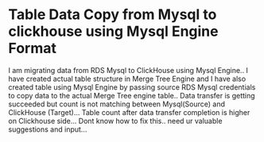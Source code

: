 
# Table Data Copy from Mysql to clickhouse using Mysql Engine Format

I am migrating data from RDS Mysql to ClickHouse using Mysql Engine.. I have created actual table structure in Merge Tree Engine and I have also created table using Mysql Engine by passing source RDS Mysql credentials to copy data to the actual Merge Tree engine table.. Data transfer is getting succeeded but count is not matching between Mysql(Source) and ClickHouse (Target)... Table count after data transfer completion is higher on Clickhouse side... Dont know how to fix this.. need ur valuable suggestions and input...

        